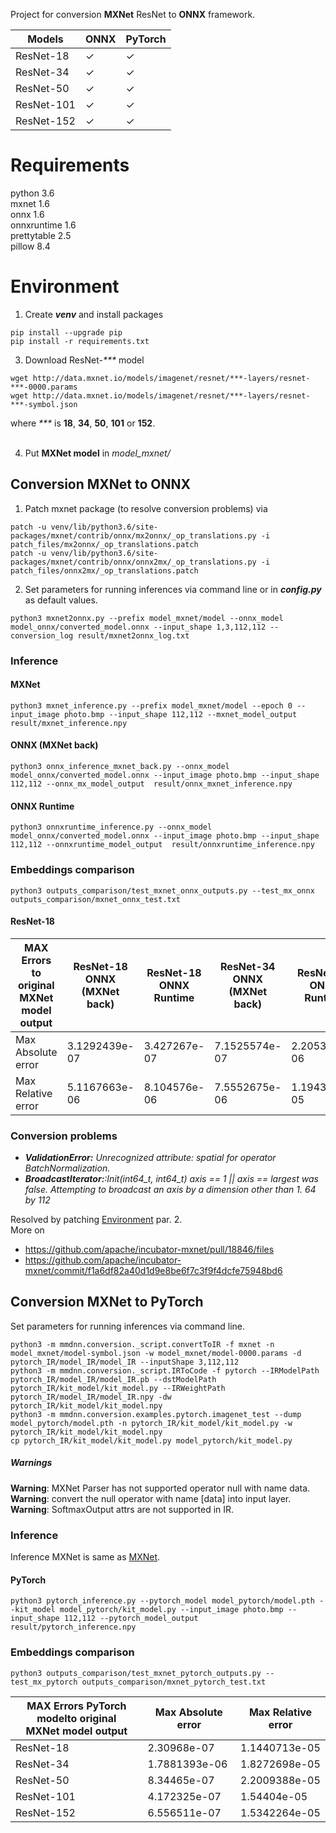 Project for conversion **MXNet** ResNet to **ONNX** framework.


| Models     | ONNX    | PyTorch |
|------------|---------|---------|
| ResNet-18  | &check; | &check; |
| ResNet-34  | &check; | &check; |
| ResNet-50  | &check; | &check; |
| ResNet-101 | &check; | &check; |
| ResNet-152 | &check; | &check; |

# Requirements

python 3.6 \
mxnet 1.6 \
onnx 1.6 \
onnxruntime 1.6 \
prettytable 2.5 \
pillow 8.4


# Environment

1. Create **_venv_** and install packages

```console
pip install --upgrade pip
pip install -r requirements.txt
```

3. Download ResNet-_***_ model

```console
wget http://data.mxnet.io/models/imagenet/resnet/***-layers/resnet-***-0000.params
wget http://data.mxnet.io/models/imagenet/resnet/***-layers/resnet-***-symbol.json
```

where _***_ is **18**, **34**, **50**, **101** or **152**.<br/><br/>

4. Put **MXNet model** in _model_mxnet/_

## Conversion MXNet to ONNX
1. Patch mxnet package (to resolve conversion problems) via

```console
patch -u venv/lib/python3.6/site-packages/mxnet/contrib/onnx/mx2onnx/_op_translations.py -i patch_files/mx2onnx/_op_translations.patch
patch -u venv/lib/python3.6/site-packages/mxnet/contrib/onnx/onnx2mx/_op_translations.py -i patch_files/onnx2mx/_op_translations.patch
```


2. Set parameters for running inferences via command line or in **_config.py_** as default values.

```console
python3 mxnet2onnx.py --prefix model_mxnet/model --onnx_model model_onnx/converted_model.onnx --input_shape 1,3,112,112 --conversion_log result/mxnet2onnx_log.txt
```

### Inference

#### MXNet

```console
python3 mxnet_inference.py --prefix model_mxnet/model --epoch 0 --input_image photo.bmp --input_shape 112,112 --mxnet_model_output  result/mxnet_inference.npy
```

#### ONNX (MXNet back)

```console
python3 onnx_inference_mxnet_back.py --onnx_model model_onnx/converted_model.onnx --input_image photo.bmp --input_shape 112,112 --onnx_mx_model_output  result/onnx_mxnet_inference.npy
```

#### ONNX Runtime

```console
python3 onnxruntime_inference.py --onnx_model model_onnx/converted_model.onnx --input_image photo.bmp --input_shape 112,112 --onnxruntime_model_output  result/onnxruntime_inference.npy 
```

### Embeddings comparison

```console
python3 outputs_comparison/test_mxnet_onnx_outputs.py --test_mx_onnx outputs_comparison/mxnet_onnx_test.txt
```

#### ResNet-18

| MAX Errors to original <br/>MXNet model output | ResNet-18 ONNX (MXNet back) | ResNet-18 ONNX Runtime | ResNet-34  ONNX (MXNet back) | ResNet-34 ONNX Runtime | ResNet-50 ONNX (MXNet back) | ResNet-50 ONNX Runtime | ResNet-101 ONNX (MXNet back) | ResNet-101 ONNX Runtime | ResNet-152 ONNX (MXNet back) | ResNet-152 ONNX Runtime |
|------------------------------------------------|-----------------------------|------------------------|------------------------------|------------------------|-----------------------------|------------------------|------------------------------|-------------------------|------------------------------|-------------------------|
| Max Absolute error                             | 3.1292439e-07               | 3.427267e-07           | 7.1525574e-07                | 2.2053719e-06          | 2.4560359e-06               | 2.4571855e-06          | 3.017485e-07                 | 1.3113022e-06           | 5.9604645e-07                | 8.34465e-07             |
| Max Relative error                             | 5.1167663e-06               | 8.104576e-06           | 7.5552675e-06                | 1.1943803e-05          | 0.09271766                  | 0.092712365            | 6.6753587e-06                | 1.8716055e-05           | 6.8306026e-06                | 1.591998e-05            |


### Conversion problems

* _**ValidationError:** Unrecognized attribute: spatial for operator BatchNormalization._
* _**BroadcastIterator:**:Init(int64_t, int64_t) axis == 1 || axis == largest was false. Attempting to broadcast an axis
  by a dimension other than 1. 64 by 112_

Resolved by patching [Environment](#Environment) par. 2. \
More on

* https://github.com/apache/incubator-mxnet/pull/18846/files
* https://github.com/apache/incubator-mxnet/commit/f1a6df82a40d1d9e8be6f7c3f9f4dcfe75948bd6


## Conversion MXNet to PyTorch
Set parameters for running inferences via command line.
```console
python3 -m mmdnn.conversion._script.convertToIR -f mxnet -n model_mxnet/model-symbol.json -w model_mxnet/model-0000.params -d pytorch_IR/model_IR/model_IR --inputShape 3,112,112
python3 -m mmdnn.conversion._script.IRToCode -f pytorch --IRModelPath pytorch_IR/model_IR/model_IR.pb --dstModelPath pytorch_IR/kit_model/kit_model.py --IRWeightPath pytorch_IR/model_IR/model_IR.npy -dw pytorch_IR/kit_model/kit_model.npy
python3 -m mmdnn.conversion.examples.pytorch.imagenet_test --dump model_pytorch/model.pth -n pytorch_IR/kit_model/kit_model.py -w pytorch_IR/kit_model/kit_model.npy
cp pytorch_IR/kit_model/kit_model.py model_pytorch/kit_model.py
```

##### Warnings
**Warning**: MXNet Parser has not supported operator null with name data. \
**Warning**: convert the null operator with name [data] into input layer. \
**Warning**: SoftmaxOutput attrs are not supported in IR.

### Inference

Inference MXNet is same as [MXNet](###MXNet).

#### PyTorch
```console
python3 pytorch_inference.py --pytorch_model model_pytorch/model.pth --kit_model model_pytorch/kit_model.py --input_image photo.bmp --input_shape 112,112 --pytorch_model_output  result/pytorch_inference.npy
```

### Embeddings comparison
```console
python3 outputs_comparison/test_mxnet_pytorch_outputs.py --test_mx_pytorch outputs_comparison/mxnet_pytorch_test.txt
```


| MAX Errors PyTorch modelto original <br/>MXNet model output | Max Absolute error | Max Relative error |
|-------------------------------------------------------------|--------------------|--------------------|
| ResNet-18                                                   | 2.30968e-07        | 1.1440713e-05      |
| ResNet-34                                                   | 1.7881393e-06      | 1.8272698e-05      |
| ResNet-50                                                   | 8.34465e-07        | 2.2009388e-05      |
| ResNet-101                                                  | 4.172325e-07       | 1.54404e-05        |
| ResNet-152                                                  | 6.556511e-07       | 1.5342264e-05      |


